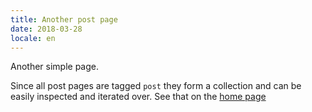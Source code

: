 ```yaml
---
title: Another post page
date: 2018-03-28
locale: en
---
```


Another simple page.

Since all post pages are tagged `post` they form a collection and can be easily inspected and iterated over. See that on the [home page](/)



